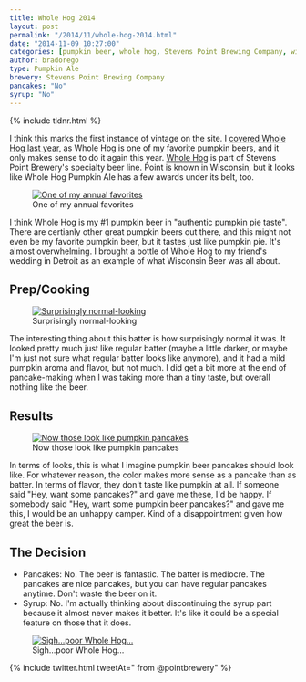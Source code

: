 ```yaml
---
title: Whole Hog 2014
layout: post
permalink: "/2014/11/whole-hog-2014.html"
date: "2014-11-09 10:27:00"
categories: [pumpkin beer, whole hog, Stevens Point Brewing Company, wisconsin]
author: bradorego
type: Pumpkin Ale
brewery: Stevens Point Brewing Company
pancakes: "No"
syrup: "No"
---
```


{% include tldnr.html %}

I think this marks the first instance of vintage on the site. I <a href="/2013/10/whole-hog-pumpkin-ale.html" target="_blank">covered Whole Hog last year</a>, as Whole Hog is one of my favorite pumpkin beers, and it only makes sense to do it again this year. <a href="http://www.pointbeer.com/whole-hog-pumpkin-ale/" target="_blank">Whole Hog</a> is part of Stevens Point Brewery's specialty beer line. Point is known in Wisconsin, but it looks like Whole Hog Pumpkin Ale has a few awards under its belt, too.

<figure class="imageWrap">
  <a href="{{ site.url }}/assets/full/wholehog2014/beer.png" target="_blank">
    <img src="{{ site.url }}/assets/compressed/wholehog2014/beer.png" alt="One of my annual favorites" />
  </a>
  <figcaption>
    One of my annual favorites
  </figcaption>
</figure>

I think Whole Hog is my #1 pumpkin beer in "authentic pumpkin pie taste". There are certianly other great pumpkin beers out there, and this might not even be my favorite pumpkin beer, but it tastes just like pumpkin pie. It's almost overwhelming. I brought a bottle of Whole Hog to my friend's wedding in Detroit as an example of what Wisconsin Beer was all about.

## Prep/Cooking

<figure class="imageWrap">
  <a href="{{ site.url }}/assets/full/wholehog2014/batter.png" target="_blank">
    <img src="{{ site.url }}/assets/compressed/wholehog2014/batter.png" alt="Surprisingly normal-looking" />
  </a>
  <figcaption>
    Surprisingly normal-looking
  </figcaption>
</figure>

The interesting thing about this batter is how surprisingly normal it was. It looked pretty much just like regular batter (maybe a little darker, or maybe I'm just not sure what regular batter looks like anymore), and it had a mild pumpkin aroma and flavor, but not much. I did get a bit more at the end of pancake-making when I was taking more than a tiny taste, but overall nothing like the beer.

## Results

<figure class="imageWrap">
  <a href="{{ site.url }}/assets/full/wholehog2014/pancakes.png" target="_blank">
    <img src="{{ site.url }}/assets/compressed/wholehog2014/pancakes.png" alt="Now those look like pumpkin pancakes" />
  </a>
  <figcaption>
    Now those look like pumpkin pancakes
  </figcaption>
</figure>

In terms of looks, this is what I imagine pumpkin beer pancakes should look like. For whatever reason, the color makes more sense as a pancake than as batter. In terms of flavor, they don't taste like pumpkin at all. If someone said "Hey, want some pancakes?" and gave me these, I'd be happy. If somebody said "Hey, want some pumpkin beer pancakes?" and gave me this, I would be an unhappy camper. Kind of a disappointment given how great the beer is.

## The Decision

* Pancakes: No. The beer is fantastic. The batter is mediocre. The pancakes are nice pancakes, but you can have regular pancakes anytime. Don't waste the beer on it.
* Syrup: No. I'm actually thinking about discontinuing the syrup part because it almost never makes it better. It's like it could be a special feature on those that it does.

<figure class="imageWrap">
  <a href="{{ site.url }}/assets/full/wholehog2014/syrup.png" target="_blank">
    <img src="{{ site.url }}/assets/compressed/wholehog2014/syrup.png" alt="Sigh...poor Whole Hog..." />
  </a>
  <figcaption>
    Sigh...poor Whole Hog...
  </figcaption>
</figure>

{% include twitter.html tweetAt=" from @pointbrewery" %}
